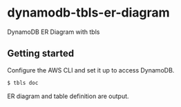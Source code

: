 # dynamodb-tbls-er-diagram
DynamoDB ER Diagram with tbls

## Getting started
Configure the AWS CLI and set it up to access DynamoDB.

```bash
$ tbls doc
```

ER diagram and table definition are output.
